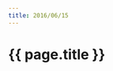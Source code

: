 ```yaml
---
title: 2016/06/15
---
```

<script src="d3.v3.min.js" charset="utf-8"></script>

# {{ page.title }}

<script src="main.js" charset="utf-8"></script>
